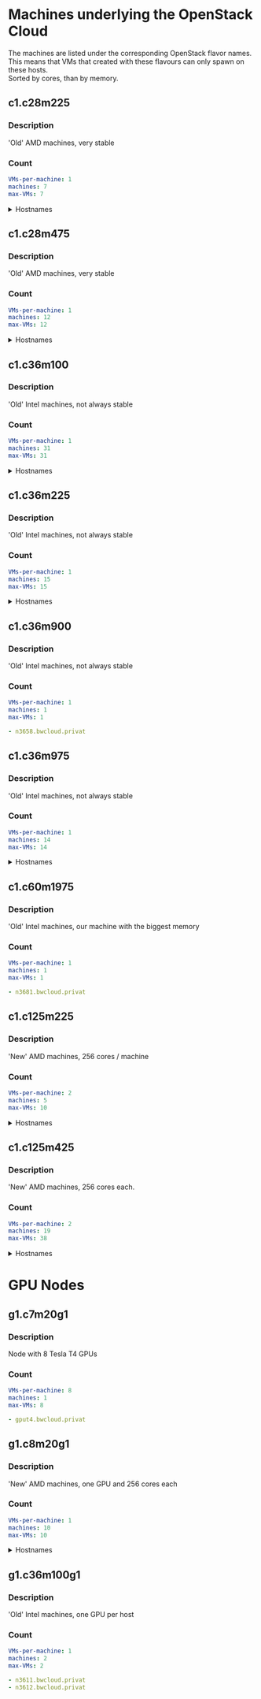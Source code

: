 # Machines underlying the OpenStack Cloud
The machines are listed under the corresponding OpenStack flavor names.  
This means that VMs that created with these flavours can only spawn on these hosts.  
Sorted by cores, than by memory.

## c1.c28m225
### Description
'Old' AMD machines, very stable
### Count
```yaml
VMs-per-machine: 1
machines: 7
max-VMs: 7
```
<details>
    <summary>Hostnames</summary>
    
```yaml
hosts:
- n4724.bwcloud.privat
- n4721.bwcloud.privat
- n4722.bwcloud.privat
- n4726.bwcloud.privat
- n4723.bwcloud.privat
- n4725.bwcloud.privat
- n4727.bwcloud.privat
```
</details>

## c1.c28m475
### Description
'Old' AMD machines, very stable
### Count
```yaml
VMs-per-machine: 1
machines: 12
max-VMs: 12
```
<details>
    <summary>Hostnames</summary>
    
```yaml
- n4707.bwcloud.privat
- n4718.bwcloud.privat
- n4720.bwcloud.privat
- n4709.bwcloud.privat
- n4702.bwcloud.privat
- n4712.bwcloud.privat
- n4719.bwcloud.privat
- n4711.bwcloud.privat
- n4703.bwcloud.privat
- n4713.bwcloud.privat
- n4715.bwcloud.privat
- n4716.bwcloud.privat
```
</details>

## c1.c36m100
### Description
'Old' Intel machines, not always stable
### Count
```yaml
VMs-per-machine: 1
machines: 31
max-VMs: 31
```
<details>
    <summary>Hostnames</summary>
    
```yaml
- n3619.bwcloud.privat
- n3620.bwcloud.privat
- n3621.bwcloud.privat
- n3617.bwcloud.privat
- n3618.bwcloud.privat
- n3626.bwcloud.privat
- n3630.bwcloud.privat
- n3628.bwcloud.privat
- n3627.bwcloud.privat
- n3625.bwcloud.privat
- n3631.bwcloud.privat
- n3623.bwcloud.privat
- n3629.bwcloud.privat
- n3624.bwcloud.privat
- n3633.bwcloud.privat
- n3637.bwcloud.privat
- n3639.bwcloud.privat
- n3642.bwcloud.privat
- n3635.bwcloud.privat
- n3640.bwcloud.privat
- n3638.bwcloud.privat
- n3634.bwcloud.privat
- n3641.bwcloud.privat
- n3643.bwcloud.privat
- n3644.bwcloud.privat
- n3645.bwcloud.privat
- n3646.bwcloud.privat
- n3649.bwcloud.privat
- n3647.bwcloud.privat
- n3648.bwcloud.privat
- n3657.bwcloud.privat
```
</details>

## c1.c36m225
### Description
'Old' Intel machines, not always stable
### Count
```yaml
VMs-per-machine: 1
machines: 15
max-VMs: 15
```
<details>
    <summary>Hostnames</summary>
    
```yaml
- n3655.bwcloud.privat
- n3656.bwcloud.privat
- n3651.bwcloud.privat
- n3650.bwcloud.privat
- n3654.bwcloud.privat
- n3652.bwcloud.privat
- n3653.bwcloud.privat
- n3668.bwcloud.privat
- n3669.bwcloud.privat
- n3670.bwcloud.privat
- n3666.bwcloud.privat
- n3672.bwcloud.privat
- n3665.bwcloud.privat
- n3667.bwcloud.privat
- n3671.bwcloud.privat
```
</details>

## c1.c36m900
### Description
'Old' Intel machines, not always stable
### Count
```yaml
VMs-per-machine: 1
machines: 1
max-VMs: 1
```
```yaml
- n3658.bwcloud.privat
```

## c1.c36m975
### Description
'Old' Intel machines, not always stable
### Count
```yaml
VMs-per-machine: 1
machines: 14
max-VMs: 14
```
<details>
    <summary>Hostnames</summary>
    
```yaml
- n3659.bwcloud.privat
- n3660.bwcloud.privat
- n3664.bwcloud.privat
- n3663.bwcloud.privat
- n3661.bwcloud.privat
- n3662.bwcloud.privat
- n3673.bwcloud.privat
- n3679.bwcloud.privat
- n3674.bwcloud.privat
- n3680.bwcloud.privat
- n3676.bwcloud.privat
- n3675.bwcloud.privat
- n3678.bwcloud.privat
- n3677.bwcloud.privat
```
</details>

## c1.c60m1975
### Description
'Old' Intel machines, our machine with the biggest memory
### Count
```yaml
VMs-per-machine: 1
machines: 1
max-VMs: 1
```
```yaml
- n3681.bwcloud.privat
```

## c1.c125m225
### Description
'New' AMD machines, 256 cores / machine
### Count
```yaml
VMs-per-machine: 2
machines: 5
max-VMs: 10
```
<details>
    <summary>Hostnames</summary>
    
```yaml
- n4686.bwcloud.privat
- n4685.bwcloud.privat
- n4684.bwcloud.privat
- n4688.bwcloud.privat
- n4687.bwcloud.privat
```
</details>

## c1.c125m425
### Description
'New' AMD machines, 256 cores each.
### Count
```yaml
VMs-per-machine: 2
machines: 19
max-VMs: 38
```
<details>
    <summary>Hostnames</summary>
    
```yaml
hosts:
- n3803.bwcloud.privat
- n3804.bwcloud.privat
- n3807.bwcloud.privat
- n3805.bwcloud.privat
- n3806.bwcloud.privat
- n3808.bwcloud.privat
- n3801.bwcloud.privat
- n3802.bwcloud.privat
- n4678.bwcloud.privat
- n4673.bwcloud.privat
- n4682.bwcloud.privat
- n4680.bwcloud.privat
- n4675.bwcloud.privat
- n4679.bwcloud.privat
- n4676.bwcloud.privat
- n4677.bwcloud.privat
- n4674.bwcloud.privat
- n4681.bwcloud.privat
- n4683.bwcloud.privat
```
</details>

# GPU Nodes

## g1.c7m20g1
### Description
Node with 8 Tesla T4 GPUs
### Count
```yaml
VMs-per-machine: 8
machines: 1
max-VMs: 8
```
```yaml
- gput4.bwcloud.privat
```

## g1.c8m20g1
### Description
'New' AMD machines, one GPU and 256 cores each
### Count
```yaml
VMs-per-machine: 1
machines: 10
max-VMs: 10
```
<details>
    <summary>Hostnames</summary>
    
```yaml
- n4679.bwcloud.privat
- n4678.bwcloud.privat
- n4675.bwcloud.privat
- n4677.bwcloud.privat
- n4682.bwcloud.privat
- n4676.bwcloud.privat
- n4674.bwcloud.privat
- n4680.bwcloud.privat
- n4681.bwcloud.privat
- n4673.bwcloud.privat
```
</details>


## g1.c36m100g1
### Description
'Old' Intel machines, one GPU per host
### Count
```yaml
VMs-per-machine: 1
machines: 2
max-VMs: 2
```
```yaml
- n3611.bwcloud.privat
- n3612.bwcloud.privat
```
